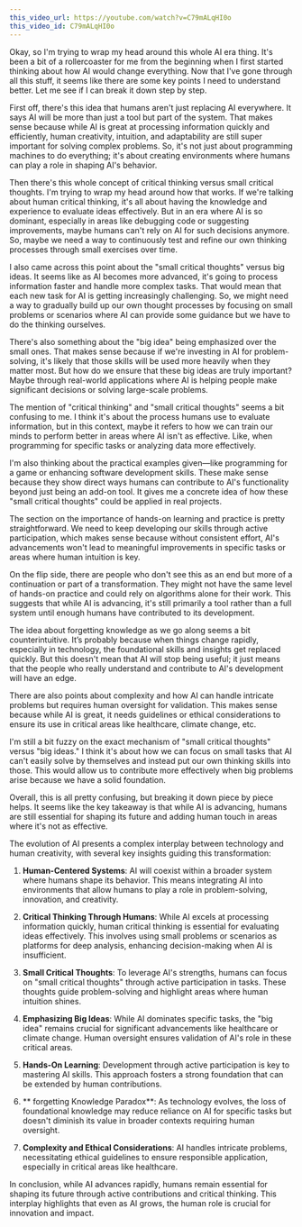 ```yaml
---
this_video_url: https://youtube.com/watch?v=C79mALqHI0o
this_video_id: C79mALqHI0o
---
```

<think>
Okay, so I'm trying to wrap my head around this whole AI era thing. It's been a bit of a rollercoaster for me from the beginning when I first started thinking about how AI would change everything. Now that I've gone through all this stuff, it seems like there are some key points I need to understand better. Let me see if I can break it down step by step.

First off, there's this idea that humans aren't just replacing AI everywhere. It says AI will be more than just a tool but part of the system. That makes sense because while AI is great at processing information quickly and efficiently, human creativity, intuition, and adaptability are still super important for solving complex problems. So, it's not just about programming machines to do everything; it's about creating environments where humans can play a role in shaping AI's behavior.

Then there's this whole concept of critical thinking versus small critical thoughts. I'm trying to wrap my head around how that works. If we're talking about human critical thinking, it's all about having the knowledge and experience to evaluate ideas effectively. But in an era where AI is so dominant, especially in areas like debugging code or suggesting improvements, maybe humans can't rely on AI for such decisions anymore. So, maybe we need a way to continuously test and refine our own thinking processes through small exercises over time.

I also came across this point about the "small critical thoughts" versus big ideas. It seems like as AI becomes more advanced, it's going to process information faster and handle more complex tasks. That would mean that each new task for AI is getting increasingly challenging. So, we might need a way to gradually build up our own thought processes by focusing on small problems or scenarios where AI can provide some guidance but we have to do the thinking ourselves.

There's also something about the "big idea" being emphasized over the small ones. That makes sense because if we're investing in AI for problem-solving, it's likely that those skills will be used more heavily when they matter most. But how do we ensure that these big ideas are truly important? Maybe through real-world applications where AI is helping people make significant decisions or solving large-scale problems.

The mention of "critical thinking" and "small critical thoughts" seems a bit confusing to me. I think it's about the process humans use to evaluate information, but in this context, maybe it refers to how we can train our minds to perform better in areas where AI isn't as effective. Like, when programming for specific tasks or analyzing data more effectively.

I'm also thinking about the practical examples given—like programming for a game or enhancing software development skills. These make sense because they show direct ways humans can contribute to AI's functionality beyond just being an add-on tool. It gives me a concrete idea of how these "small critical thoughts" could be applied in real projects.

The section on the importance of hands-on learning and practice is pretty straightforward. We need to keep developing our skills through active participation, which makes sense because without consistent effort, AI's advancements won't lead to meaningful improvements in specific tasks or areas where human intuition is key.

On the flip side, there are people who don't see this as an end but more of a continuation or part of a transformation. They might not have the same level of hands-on practice and could rely on algorithms alone for their work. This suggests that while AI is advancing, it's still primarily a tool rather than a full system until enough humans have contributed to its development.

The idea about forgetting knowledge as we go along seems a bit counterintuitive. It’s probably because when things change rapidly, especially in technology, the foundational skills and insights get replaced quickly. But this doesn't mean that AI will stop being useful; it just means that the people who really understand and contribute to AI's development will have an edge.

There are also points about complexity and how AI can handle intricate problems but requires human oversight for validation. This makes sense because while AI is great, it needs guidelines or ethical considerations to ensure its use in critical areas like healthcare, climate change, etc.

I'm still a bit fuzzy on the exact mechanism of "small critical thoughts" versus "big ideas." I think it's about how we can focus on small tasks that AI can't easily solve by themselves and instead put our own thinking skills into those. This would allow us to contribute more effectively when big problems arise because we have a solid foundation.

Overall, this is all pretty confusing, but breaking it down piece by piece helps. It seems like the key takeaway is that while AI is advancing, humans are still essential for shaping its future and adding human touch in areas where it's not as effective.
</think>

The evolution of AI presents a complex interplay between technology and human creativity, with several key insights guiding this transformation:

1. **Human-Centered Systems**: AI will coexist within a broader system where humans shape its behavior. This means integrating AI into environments that allow humans to play a role in problem-solving, innovation, and creativity.

2. **Critical Thinking Through Humans**: While AI excels at processing information quickly, human critical thinking is essential for evaluating ideas effectively. This involves using small problems or scenarios as platforms for deep analysis, enhancing decision-making when AI is insufficient.

3. **Small Critical Thoughts**: To leverage AI's strengths, humans can focus on "small critical thoughts" through active participation in tasks. These thoughts guide problem-solving and highlight areas where human intuition shines.

4. **Emphasizing Big Ideas**: While AI dominates specific tasks, the "big idea" remains crucial for significant advancements like healthcare or climate change. Human oversight ensures validation of AI's role in these critical areas.

5. **Hands-On Learning**: Development through active participation is key to mastering AI skills. This approach fosters a strong foundation that can be extended by human contributions.

6. ** forgetting Knowledge Paradox**: As technology evolves, the loss of foundational knowledge may reduce reliance on AI for specific tasks but doesn't diminish its value in broader contexts requiring human oversight.

7. **Complexity and Ethical Considerations**: AI handles intricate problems, necessitating ethical guidelines to ensure responsible application, especially in critical areas like healthcare.

In conclusion, while AI advances rapidly, humans remain essential for shaping its future through active contributions and critical thinking. This interplay highlights that even as AI grows, the human role is crucial for innovation and impact.
